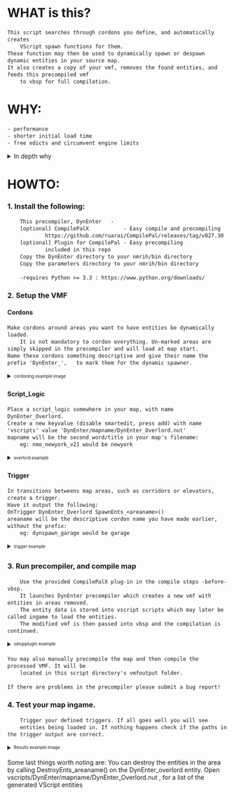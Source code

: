 # WHAT is this?
    This script searches through cordons you define, and automatically creates 
        VScript spawn functions for them. 
    These function may then be used to dynamically spawn or despawn dynamic entities in your source map.
    It also creates a copy of your vmf, removes the found entities, and feeds this precompiled vmf 
        to vbsp for full compilation.

# WHY:                         
    - performance
    - shorter initial load time
    - free edicts and circumvent engine limits

<details> 
  <summary>In depth why</summary>
    Source has low limits when it comes to dynamic entities count. 
    If one can have dynamic entities unloaded, and load them at points on the map where 
        they are needed you can circumvent these limits. 
    Another benefit is potential performance increases, for clients as well as for servers 
        and shorter initial loading times.
    One negative is possible lag from ingame loading of assets, 
        as i havent implemented precaching at mapload as an option yet.
</details>
    



# HOWTO:

### 1.  Install the following:
        This precompiler, DynEnter   - 
        [optional] CompilePalX           - Easy compile and precompiling
                https://github.com/ruarai/CompilePal/releases/tag/v027.30
        [optional] Plugin for CompilePal - Easy precompiling
                included in this repo
        Copy the DynEnter directory to your nmrih/bin directory
        Copy the parameters directory to your nmrih/bin directory

        -requires Python >= 3.3 : https://www.python.org/downloads/

### 2.  Setup the VMF
  #### Cordons
    Make cordons around areas you want to have entities be dynamically loaded.
        It is not mandatory to cordon everything. Un-marked areas are simply skipped in the precompiler and will load at map start.
    Name these cordons something descriptive and give their name the prefix 'DynEnter_',   to mark them for the dynamic spawner.
 <details> 
  <summary><sub><sup>cordoning example image</sup></sub></summary>
   <img src="images/cordoning.jpg" data-canonical-src="images/cordoning.jpg" width="600" height="400" />
</details>

  #### Script_Logic
    Place a script_logic somewhere in your map, with name DynEnter_Overlord. 
    Create a new keyvalue (disable smartedit, press add) with name 'vscripts' value 'DynEnter/mapname/DynEnter_Overlord.nut'
    mapname will be the second word/title in your map's filename:
        eg: nmo_newyork_v21 would be newyork
<details> 
  <summary><sub><sup>overlord example</sup></sub></summary>
   <img src="images/setup_overlord.png" data-canonical-src="images/setup_overlord.png" width="600" height="350" />
</details>

  #### Trigger
    In transitions betweens map areas, such as corridors or elevators, create a trigger. 
    Have it output the following:
    OnTrigger DynEnter_Overlord SpawnEnts_<areaname>()
    areaname will be the descriptive cordon name you have made earlier, without the prefix:
        eg: dynspawn_garage would be garage
<details> 
    <summary><sub><sup>trigger example</sup></sub></summary>
   <img src="images/setup_trigger.png" data-canonical-src="images/setup_trigger.png" width="600" height="400" />
</details>

### 3.  Run precompiler, and compile map
        Use the provided CompilePalX plug-in in the compile steps -before- vbsp. 
        It launches DynEnter precompiler which creates a new vmf with entities in areas removed. 
        The entity data is stored into vscript scripts which may later be called ingame to load the entities. 
        The modified vmf is then passed into vbsp and the compilation is continued.
<details> 
  <summary><sub><sup>setupplugin example</sup></sub></summary>
   <img src="images/setupplug1.png" data-canonical-src="images/setupplug1.png" width="200" height="300" /><img src="images/setupplug2.png" data-canonical-src="images/setupplug2.png" width="200" height="300" />
</details>

    You may also manually precompile the map and then compile the processed VMF. It will be
        located in this script directory's vmfoutput folder.

    If there are problems in the precompiler please submit a bug report!

### 4.  Test your map ingame. 
        Trigger your defined triggers. If all goes well you will see 
        entities being loaded in. If nothing happens check if the paths in the trigger output are correct.

<details> 
  <summary><sub><sup>Results example image</sup></sub></summary>
   <img src="images/demo.gif" data-canonical-src="images/demo.gif" width="600" height="400" />
</details>




Some last things worth noting are: 
    You can destroy the entities in the area by calling DestroyEnts_areaname() on the DynEnter_overlord entity.
    Open vscripts/DynEnter/mapname/DynEnter_Overlord.nut , for a list of the generated VScript entities
